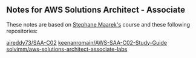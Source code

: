## Notes for AWS Solutions Architect - Associate

These notes are based on [Stephane Maarek's](https://www.linkedin.com/in/stephanemaarek/) course and these following repositories:

[aireddy73/SAA-C02](https://github.com/aireddy73/SAA-C02)
[keenanromain/AWS-SAA-C02-Study-Guide](https://github.com/keenanromain/AWS-SAA-C02-Study-Guide)
[solvimm/aws-solutions-architect-associate-labs](https://github.com/solvimm/aws-solutions-architect-associate-labs)

